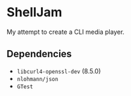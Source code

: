 # ShellJam

My attempt to create a CLI media player.

## Dependencies

- `libcurl4-openssl-dev` (8.5.0)
- `nlohmann/json`
- `GTest`